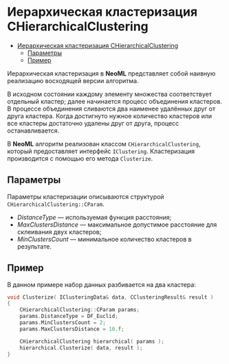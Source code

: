 # Иерархическая кластеризация CHierarchicalClustering

<!-- TOC -->

- [Иерархическая кластеризация CHierarchicalClustering](#иерархическая-кластеризация-chierarchicalclustering)
	- [Параметры](#параметры)
	- [Пример](#пример)

<!-- /TOC -->

Иерархическая кластеризация в **NeoML** представляет собой наивную реализацию восходящей версии алгоритма. 

В исходном состоянии каждому элементу множества соответствует отдельный кластер; далее начинается процесс объединения кластеров. В процессе объединения сливаются два наименее удалённых друг от друга кластера. Когда достигнуто нужное количество кластеров или все кластеры достаточно удалены друг от друга, процесс останавливается.

В **NeoML** алгоритм реализован классом `CHierarchicalClustering`, который предоставляет интерфейс `IClustering`. Кластеризация производится с помощью его метода `Clusterize`.

## Параметры

Параметры кластеризации описываются структурой `CHierarchicalClustering::CParam`.

- *DistanceType* — используемая функция расстояния;
- *MaxClustersDistance* — максимальное допустимое расстояние для склеивания двух кластеров;
- *MinClustersCount* — минимальное количество кластеров в результате.

## Пример

В данном примере набор данных разбивается на два кластера:

```c++
void Clusterize( IClusteringData& data, CClusteringResult& result )
{
	CHierarchicalClustering::CParam params;
	params.DistanceType = DF_Euclid;
	params.MinClustersCount = 2;
	params.MaxClustersDistance = 10.f;

	CHierarchicalClustering hierarchical( params );
	hierarchical.Clusterize( data, result );
}
```
